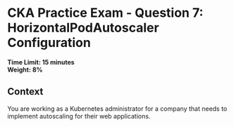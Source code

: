 # CKA Practice Exam - Question 7: HorizontalPodAutoscaler Configuration

**Time Limit: 15 minutes**  
**Weight: 8%**

## Context
You are working as a Kubernetes administrator for a company that needs to implement autoscaling for their web applications.